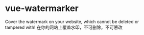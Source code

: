 # vue-watermarker
Cover the watermark on your website, which cannot be deleted or tampered with! 在你的网站上覆盖水印，不可删除，不可篡改
